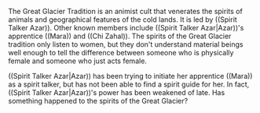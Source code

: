 The Great Glacier Tradition is an animist cult that venerates the spirits of animals and geographical features of the cold lands. It is led by ((Spirit Talker Azar)). Other known members include ((Spirit Talker Azar|Azar))'s apprentice ((Mara)) and ((Chi Zahal)).  The spirits of the Great Glacier tradition only listen to women, but they don't understand material beings well enough to tell the difference between someone who is physically female and someone who just acts female.

((Spirit Talker Azar|Azar)) has been trying to initiate her apprentice ((Mara)) as a spirit talker, but has not been able to find a spirit guide for her.  In fact, ((Spirit Talker Azar|Azar))'s power has been weakened of late.  Has something happened to the spirits of the Great Glacier?
